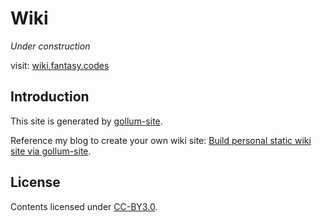 Wiki
=========

*Under construction*

visit: [wiki.fantasy.codes](//wiki.fantasy.codes)

## Introduction

This site is generated by [gollum-site](https://github.com/dreverri/gollum-site).

Reference my blog to create your own wiki site: [Build personal static wiki site via gollum-site](http://blog.fantasy.codes/git/2014/08/08/gollum-static-site/).

## License

Contents licensed under [CC-BY3.0](https://creativecommons.org/licenses/by/3.0/).
